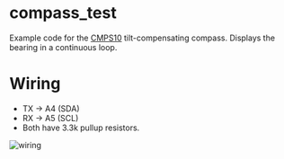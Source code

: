 compass_test
============

Example code for the
[CMPS10](http://www.robot-electronics.co.uk/htm/cmps10doc.htm)
tilt-compensating compass. Displays the bearing in a continuous loop.

Wiring
======

* TX -> A4 (SDA)
* RX -> A5 (SCL)
* Both have 3.3k pullup resistors.

![wiring](https://raw.github.com/AberSailbot/arduino-test-dev/master/compass_test/wiring.jpg "Photograph of wiring for the compass and arduino")
